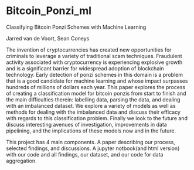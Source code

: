 # Bitcoin_Ponzi_ml
Classifying Bitcoin Ponzi Schemes with Machine Learning   

Jarred van de Voort, Sean Coneys  

The invention of cryptocurrencies has created new opportunities for criminals to leverage a variety of traditional scam techniques. Fraudulent activity associated with cryptocurrency is experiencing explosive growth and is a significant barrier for widespread adoption of blockchain technology. Early detection of ponzi schemes in this domain is a problem that is a good candidate for machine learning and whose impact surpasses hundreds of millions of dollars each year. This paper explores the process of creating a classification model for bitcoin ponzis from start to finish and the main difficulties therein: labelling data, parsing the data, and dealing with an imbalanced dataset. We explore a variety of models as well as methods for dealing with the imbalanced data and discuss their efficacy with regards to this classification problem. Finally we look to the future and discuss interesting avenues of investigation, improvements in data pipelining, and the implications of these models now and in the future.

This project has 4 main components. A paper describing our process, selected findings, and discussions. A jupyter notbook(and html version) with our code and all findings, our dataset, and our code for data aggregation.
